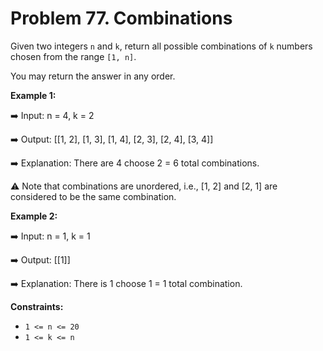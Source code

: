 # Problem 77. Combinations

Given two integers ```n``` and ```k```, return all possible combinations of ```k``` numbers chosen from the range ```[1, n]```.

You may return the answer in any order. 

__Example 1:__

➡️ Input: n = 4, k = 2

➡️ Output: [[1, 2], [1, 3], [1, 4], [2, 3], [2, 4], [3, 4]]

➡️ Explanation: There are 4 choose 2 = 6 total combinations.

⚠️ Note that combinations are unordered, i.e., [1, 2] and [2, 1] are considered to be the same combination.

__Example 2:__

➡️ Input: n = 1, k = 1

➡️ Output: [[1]]

➡️ Explanation: There is 1 choose 1 = 1 total combination.
 

__Constraints:__
- ```1 <= n <= 20```
- ```1 <= k <= n```
